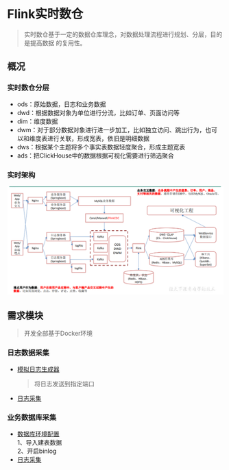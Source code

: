 # Flink实时数仓
> 实时数仓基于一定的数据仓库理念，对数据处理流程进行规划、分层，目的是提高数据
的复用性。

## 概况

### 实时数仓分层

- ods：原始数据，日志和业务数据
- dwd：根据数据对象为单位进行分流，比如订单、页面访问等
- dim：维度数据
- dwm：对于部分数据对象进行进一步加工，比如独立访问、跳出行为，也可以和维度表进行关联，形成宽表，依旧是明细数据
- dws：根据某个主题将多个事实表数据轻度聚合，形成主题宽表
- ads：把ClickHouse中的数据根据可视化需要进行筛选聚合

### 实时架构
![实时架构](images/jiagou.png)

## 需求模块
> 开发全部基于Docker环境

### 日志数据采集

- [模拟日志生成器](source/mock_behavior/readme.txt)
  > 将日志发送到指定端口

- [日志采集](FlinkGmall2021/gmall-logger)

### 业务数据库采集

- [数据库环境配置](util/mysql/readme.txt)  
  1、导入建表数据  
  2、开启binlog
- [日志采集](FlinkGmall2021/gmall-flink-cdc)

